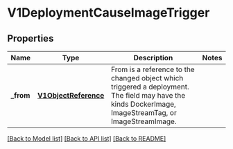 # V1DeploymentCauseImageTrigger

## Properties
Name | Type | Description | Notes
------------ | ------------- | ------------- | -------------
**_from** | [**V1ObjectReference**](V1ObjectReference.md) | From is a reference to the changed object which triggered a deployment. The field may have the kinds DockerImage, ImageStreamTag, or ImageStreamImage. | 

[[Back to Model list]](../README.md#documentation-for-models) [[Back to API list]](../README.md#documentation-for-api-endpoints) [[Back to README]](../README.md)


